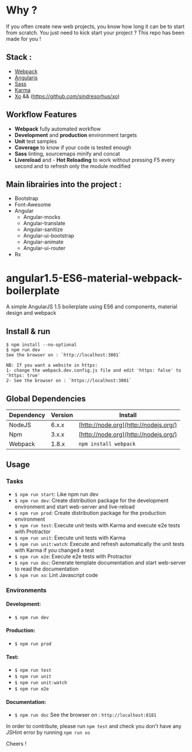 # Why ?
If you often create new web projects, you know how long it can be to start from scratch.
You just need to kick start your project ? This repo has been made for you !

## Stack :
- [Webpack](https://webpack.github.io/docs/)
- [Angularjs](https://angularjs.org/)
- [Sass](http://sass-lang.com/)
- [Karma](http://karma-runner.github.io/)
- [Xo](http://eslint.org/) && (https://github.com/sindresorhus/xo)

## Workflow Features
- **Webpack** fully automated workflow
- **Development** and **production** environment targets
- **Unit** test samples
- **Coverage** to know if your code is tested enough
- **Sass** linting, sourcemaps minify and concat
- **Livereload** and - **Hot Reloading** to work without pressing F5 every second and to refresh only the module modified

## Main librairies into the project :
- Bootstrap
- Font-Awesome
- Angular
	- Angular-mocks
	- Angular-translate
	- Angular-sanitize
	- Angular-ui-bootstrap
	- Angular-animate
	- Angular-ui-router
- Rx

# angular1.5-ES6-material-webpack-boilerplate
A simple AngularJS 1.5 boilerplate using ES6 and components, material design and webpack

## Install & run
```
$ npm install --no-optional
$ npm run dev
See the browser on : `http://localhost:3001`

NB: If you want a website in https:
1- change the webpack.dev.config.js file and edit 'https: false' to 'https: true'
2- See the browser on : `https://localhost:3001`
```

## Global Dependencies
| Dependency | Version | Install                               |
| ---------- | ------- | ------------------------------------- |
| NodeJS     | 6.x.x   | [http://node.org](http://nodejs.org/) |
| Npm        | 3.x.x   | [http://node.org](http://nodejs.org/) |
| Webpack    | 1.8.x   | `npm install webpack`                 |

## Usage
### Tasks
- `$ npm run start`: Like npm run dev
- `$ npm run dev`: Create distribution package for the development environment and start web-server and live-reload
- `$ npm run prod`: Create distribution package for the production environment
- `$ npm run test`: Execute unit tests with Karma and execute e2e tests with Protractor
- `$ npm run unit`: Execute unit tests with Karma
- `$ npm run unit:watch`: Execute and refresh automatically the unit tests with Karma if you changed a test
- `$ npm run e2e`: Execute e2e tests with Protractor
- `$ npm run doc`: Generate template documentation and start web-server to read the documentation
- `$ npm run xo`: Lint Javascript code


### Environments
#### Development:
- `$ npm run dev`

#### Production:
- `$ npm run prod`

#### Test:
- `$ npm run test`
- `$ npm run unit`
- `$ npm run unit:watch`
- `$ npm run e2e`

#### Documentation:
- `$ npm run doc`
See the browser on : `http://localhost:8181`

In order to contribute, please run `npm test` and check you don't have any JSHint error by running `npm run xo`

Cheers !
